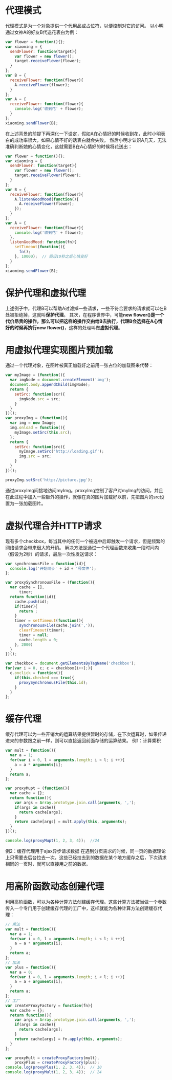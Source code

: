# 代理模式
代理模式是为一个对象提供一个代用品或占位符，以便控制对它的访问。
以小明通过女神A的好友B代送花表白为例：
```javascript
var flower = function(){};
var xiaoming = {
  sendFlower: function(target){
    var flower = new flower();
    target.receiveFlower(flower);
  }
};
var B = {
  receiveFlower: function(flower){
    A.receiveFlower(flower);
  }
};
var A = {
  receiveFlower: function(flower){
    console.log('收到花' + flower);
  }
};
xiaoming.sendFlower(B);
```
在上述背景的前提下再深化一下设定，假如A在心情好的时候收到花，此时小明表白的成功率很大，如果心情不好的话表白就会失败。
然后小明才认识A几天，无法准确判断她的心情变化，这就需要B在A心情好的时候将花送出：
```javascript
var flower = function(){};
var xiaoming = {
  sendFlower: function(target){
    var flower = new flower();
    target.receiveFlower(flower);
  }
};
var B = {
  receiveFlower: function(flower){
    A.listenGoodMood(function(){
      A.receiveFlower(flower);
    });
  }
};
var A = {
  receiveFlower: function(flower){
    console.log('收到花' + flower);
  }，
  listenGoodMood: function(fn){
    setTimeout(function(){
      fn();
    }, 10000);  // 假设10秒之后心情变好
  }
};
xiaoming.sendFlower(B);
```
# 保护代理和虚拟代理
上述例子中，代理B可以帮助A过滤掉一些请求，一些不符合要求的请求就可以在B处被拒绝掉，这就叫**保护代理**。
其次，在程序世界中，可能**new flower()**是一个代价昂贵的操作，那么可以把这样的操作交由给B去执行，代理B会选择在A心情好的时候再执行**new flower()**，这样的处理叫做**虚拟代理**。
# 用虚拟代理实现图片预加载
通过一个代理对象，在图片被真正加载好之前用一张占位的加载图来代替：
```javascript
var myImage = (function(){
  var imgNode = document.createElement('img');
  document.body.appendChild(imgNode);
  return {
    setSrc: function(scr){
      imgNode.src = src;
    }
  }
})();
var proxyImg = (function(){
  var img = new Image;
  img.onload = function(){
    myImage.setSrc(this.src);
  };
  return {
    setSrc: function(src){
      myImage.setSrc('http://loading.gif');
      img.src = src;
    }
  }
})();

proxyImg.setSrc('http://picture.jpg');
```
通过proxyImg间接地访问myImg。proxyImg控制了客户对myImg的访问，并且在此过程中加入一些额外的操作，就像在真的图片加载好以前，先把图片的src设置为一张加载图片。
# 虚拟代理合并HTTP请求
现有多个checkbox，每当其中的任何一个被选中后即触发一个请求，但是频繁的网络请求会带来很大的开销。
解决方法是通过一个代理函数来收集一段时间内（假设为2秒）的请求，最后一次性发送请求：
```javascript
var synchronousFile = function(id){
  console.log('开始同步' + id + '号文件');
};

var proxySynchronousFile = (function(){
  var cache = [],
      timer;
  return function(id){
    cache.push(id);
    if(timer){
      return ;
    }
    timer = setTimeout(function(){
      synchronousFile(cache.join(','));
      clearTimeout(timer);
      timer = null;
      cache.length = 0;
    }, 2000)
  }
})();

var checkbox = document.getElementsByTagName('checkbox');
for(var i = 0, c; c = checkbox[i++];){
  c.onclick = function(){
    if(this.checked === true){
      proxySynchronousFile(this.id);
    }
  }
};
```
# 缓存代理
缓存代理可以为一些开销大的运算结果提供暂时的存储，在下次运算时，如果传递进来的参数跟之前一样，则可以直接返回前面存储的运算结果。
例1：计算乘积
```javascript
var mult = function(){
  var a = 1;
  for(var i = 0, l = arguments.length; i < l; i ++){
    a = a * arguments[i];
  }
  return a;
};

var proxyMupt = (function(){
  var cache = {};
  return function(){
    var args = Array.prototype.join.call(arguments, ',');
    if(args in cache){
      return cache[args];
    }
    return cache[args] = mult.apply(this, arguments);
  }
})();

console.log(proxyMupt(1, 2, 3, 4));  //24
```
例2：缓存代理用于ajax异步请求数据
在遇到分页需求的时候，同一页的数据理论上只需要去后台拉去一次，这些已经拉去到的数据在某个地方缓存之后，下次请求相同的一页时，就可以直接用之前的数据。
# 用高阶函数动态创建代理
利用高阶函数，可以为各种计算方法创建缓存代理。这些计算方法被当做一个参数传入一个专门用于创建缓存代理的工厂中，这样就能为各种计算方法创建缓存代理：
```javascript
// 乘法
var mult = function(){
  var a = 1;
  for(var i = 0, l = arguments.length; i < l; i ++){
    a = a * arguments[i];
  }
  return a;
};
// 加法
var plus = function(){
  var a = 0;
  for(var i = 0, l = arguments.length; i < l; i ++){
    a = a + arguments[i];
  }
  return a;
};
// 工厂
var createProxyFactory = function(fn){
  var cache = {};
  return function(){
    var args = Array.prototype.join.call(arguments, ',');
    if(args in cache){
      return cache[args];
    }
    return cache[args] = fn.apply(this, arguments); 
  }
};

var proxyMult = createProxyFactory(mult),
    proxyPlus = createProxyFactory(plus);
console.log(proxyPlus(1, 2, 3, 4));  // 10
console.log(proxyMult(1, 2, 3, 4));  // 24
```